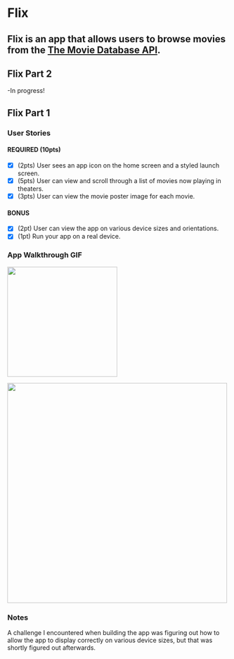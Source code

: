 # Flix

Flix is an app that allows users to browse movies from the [The Movie Database API](http://docs.themoviedb.apiary.io/#).
---


## Flix Part 2
-In progress!

## Flix Part 1

### User Stories

#### REQUIRED (10pts)
- [x] (2pts) User sees an app icon on the home screen and a styled launch screen.
- [x] (5pts) User can view and scroll through a list of movies now playing in theaters.
- [x] (3pts) User can view the movie poster image for each movie.

#### BONUS
- [x] (2pt) User can view the app on various device sizes and orientations.
- [x] (1pt) Run your app on a real device.

### App Walkthrough GIF
<img src="http://g.recordit.co/vp9vA4pPJR.gif" width=250><br>

<img src="http://g.recordit.co/vV6SausRgF.gif" width=500><br>

### Notes
A challenge I encountered when building the app was figuring out how to allow the app to display correctly on various device sizes, but that was shortly figured out afterwards.
